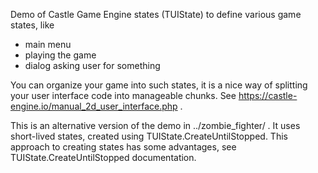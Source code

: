 Demo of Castle Game Engine states (TUIState) to define
various game states, like

- main menu
- playing the game
- dialog asking user for something

You can organize your game into such states, it is a nice way
of splitting your user interface code into manageable chunks.
See https://castle-engine.io/manual_2d_user_interface.php .

This is an alternative version of the demo in ../zombie_fighter/ .
It uses short-lived states, created using TUIState.CreateUntilStopped.
This approach to creating states has some advantages,
see TUIState.CreateUntilStopped documentation.
